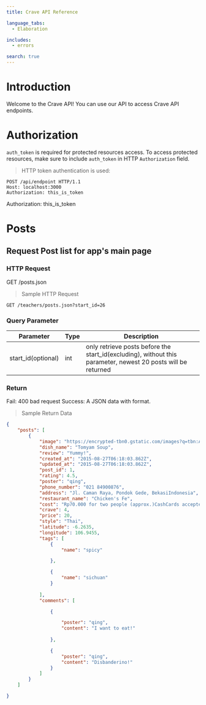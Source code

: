 ```yaml
---
title: Crave API Reference

language_tabs:
  - Elaboration

includes:
  - errors

search: true
---
```


# Introduction

Welcome to the Crave API! You can use our API to access Crave API endpoints.

# Authorization

```auth_token``` is required for protected resources access. To access protected resources,
make sure to include ```auth_token``` in HTTP ```Authorization``` field.

> HTTP token authentication is used:

```http
POST /api/endpoint HTTP/1.1
Host: localhost:3000
Authorization: this_is_token
```


<aside class="notice">
Authorization: this_is_token
</aside>

# Posts

## Request Post list for app's main page

### HTTP Request
GET /posts.json

>Sample HTTP Request

```http
GET /teachers/posts.json?start_id=26
```

### Query Parameter

Parameter | Type | Description
--------- | ------- | -----------
start_id(optional) | int | only retrieve posts before the start_id(excluding), without this parameter, newest 20 posts will be returned


### Return
Fail: 400 bad request
Success: A JSON data with format.

>Sample Return Data

```json
{
    "posts": [
        {
            "image": "https://encrypted-tbn0.gstatic.com/images?q=tbn:ANd9GcSU4StnpPOOh4t4roN5impIzctYo6DG_63UT5mGFvFbeYMQNUONRw",
            "dish_name": "Tomyam Soup",
            "review": "Yummy!",
            "created_at": "2015-08-27T06:18:03.862Z",
            "updated_at": "2015-08-27T06:18:03.862Z",
            "post_id": 1,
            "rating": 4.5,
            "poster": "qing",
            "phone_number": "021 84900876",
            "address": "Jl. Caman Raya, Pondok Gede, BekasiIndonesia",
            "restaurant_name": "Chicken's Fe",
            "cost": "Rp70.000 for two people (approx.)CashCards accepted",
            "crave": 4,
            "price": 20,
            "style": "Thai",
            "latitude": -6.2635,
            "longitude": 106.9455,
            "tags": [
                {
                    "name": "spicy"

                },

                {
                    "name": "sichuan"
                }
            
            ],
            "comments": [

                {

                    "poster": "qing",
                    "content": "I want to eat!"
                
                },

                {
                    "poster": "qing",
                    "content": "Disbanderino!"
                }
            ]
        }
    ]

}
```